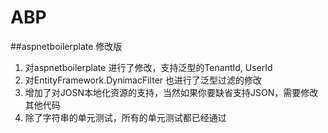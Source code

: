 # ABP

##aspnetboilerplate 修改版

1. 对aspnetboilerplate 进行了修改，支持泛型的TenantId, UserId
2. 对EntityFramework.DynimacFilter 也进行了泛型过滤的修改
3. 增加了对JOSN本地化资源的支持，当然如果你要缺省支持JSON，需要修改其他代码
4. 除了字符串的单元测试，所有的单元测试都已经通过
